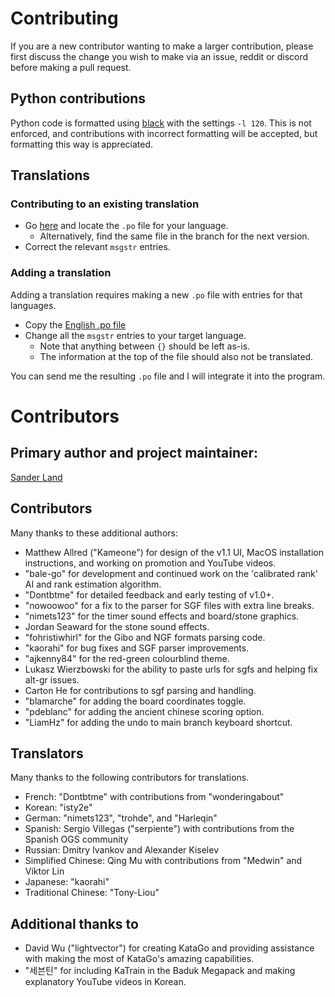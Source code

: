 # Contributing 

If you are a new contributor wanting to make a larger contribution,
 please first discuss the change you wish to make via
 an issue, reddit or discord before making a pull request.

## Python contributions

Python code is formatted using [black](https://github.com/psf/black) with the settings `-l 120`.
This is not enforced, and contributions with incorrect formatting will be accepted, but formatting this way is appreciated.

## Translations

### Contributing to an existing translation

* Go [here](https://github.com/sanderland/katrain/blob/master/katrain/i18n/locales/) and locate the `.po` file for your language. 
  * Alternatively, find the same file in the branch for the next version. 
* Correct the relevant `msgstr` entries.

### Adding a translation

Adding a translation requires making a new `.po` file with entries for that languages.

* Copy the [English .po file](https://github.com/sanderland/katrain/blob/master/katrain/i18n/locales/en/LC_MESSAGES/katrain.po)
* Change all the `msgstr` entries to your target language.
    * Note that anything between `{}` should be left as-is.
    * The information at the top of the file should also not be translated.

You can send me the resulting `.po` file and I will integrate it into the program.

# Contributors 

## Primary author and project maintainer:

[Sander Land](https://github.com/sanderland/)

## Contributors

Many thanks to these additional authors:

* Matthew Allred ("Kameone") for design of the v1.1 UI, MacOS installation instructions, and working on promotion and YouTube videos.
* "bale-go" for development and continued work on the 'calibrated rank' AI and rank estimation algorithm.
* "Dontbtme" for detailed feedback and early testing of v1.0+.
* "nowoowoo" for a fix to the parser for SGF files with extra line breaks.
* "nimets123" for the timer sound effects and board/stone graphics.
* Jordan Seaward for the stone sound effects.
* "fohristiwhirl" for the Gibo and NGF formats parsing code.
* "kaorahi" for bug fixes and SGF parser improvements.
* "ajkenny84" for the red-green colourblind theme.
* Lukasz Wierzbowski for the ability to paste urls for sgfs and helping fix alt-gr issues.
* Carton He for contributions to sgf parsing and handling.
* "blamarche" for adding the board coordinates toggle.
* "pdeblanc" for adding the ancient chinese scoring option.
* "LiamHz" for adding the undo to main branch keyboard shortcut.

## Translators

Many thanks to the following contributors for translations.

* French: "Dontbtme" with contributions from "wonderingabout"
* Korean: "isty2e"
* German: "nimets123", "trohde", and "Harleqin"
* Spanish: Sergio Villegas ("serpiente") with contributions from the Spanish OGS community
* Russian: Dmitry Ivankov and Alexander Kiselev
* Simplified Chinese: Qing Mu with contributions from "Medwin" and Viktor Lin
* Japanese: "kaorahi"
* Traditional Chinese: "Tony-Liou"

## Additional thanks to

* David Wu ("lightvector") for creating KataGo and providing assistance with making the most of KataGo's amazing capabilities.
* "세븐틴" for including KaTrain in the Baduk Megapack and making explanatory YouTube videos in Korean.

